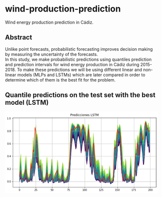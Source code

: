 # wind-production-prediction
Wind energy production prediction in Cádiz.

##  Abstract
Unlike point forecasts, probabilistic forecasting improves decision making by measuring the uncertainty of the forecasts.  
In this study, we make probabilistic predictions using quantiles prediction and prediction intervals for wind energy production in Cádiz during 2015-2018. 
To make these predictions we will be using different linear and non-linear models (MLPs and LSTMs) which are later compared in order to determine which of them is the best fit for the problem.

## Quantile predictions on the test set with the best model (LSTM)
![test_predictions](img/predicciones_test_lstm.png)